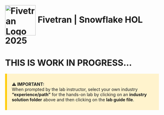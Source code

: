 # <img src="https://i.imgur.com/Og6gFnB.png" alt="Fivetran Logo" width="100" style="vertical-align: middle;"/> Fivetran | Snowflake HOL 2025

# THIS IS WORK IN PROGRESS...

<div style="background-color: #fff3cd; padding: 12px 16px; border-left: 6px solid #ffcc00; margin-bottom: 20px; margin-top: 10px;">

  <strong>⚠️ IMPORTANT:</strong><br>
  When prompted by the lab instructor, select your own industry <strong>“experience/path”</strong> for the hands-on lab by clicking on an <strong>industry solution folder</strong> above and then clicking on the <strong>lab guide file</strong>.

</div>